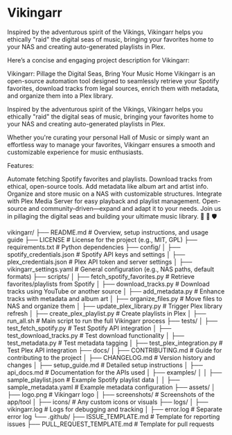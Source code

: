 # Vikingarr
Inspired by the adventurous spirit of the Vikings, Vikingarr helps you ethically "raid" the digital seas of music, bringing your favorites home to your NAS and creating auto-generated playlists in Plex.

Here’s a concise and engaging project description for Vikingarr:

Vikingarr: Pillage the Digital Seas, Bring Your Music Home
Vikingarr is an open-source automation tool designed to seamlessly retrieve your Spotify favorites, download tracks from legal sources, enrich them with metadata, and organize them into a Plex library.

Inspired by the adventurous spirit of the Vikings, Vikingarr helps you ethically "raid" the digital seas of music, bringing your favorites home to your NAS and creating auto-generated playlists in Plex.

Whether you're curating your personal Hall of Music or simply want an effortless way to manage your favorites, Vikingarr ensures a smooth and customizable experience for music enthusiasts.

Features:

Automate fetching Spotify favorites and playlists.
Download tracks from ethical, open-source tools.
Add metadata like album art and artist info.
Organize and store music on a NAS with customizable structures.
Integrate with Plex Media Server for easy playback and playlist management.
Open-source and community-driven—expand and adapt it to your needs.
Join us in pillaging the digital seas and building your ultimate music library. 🌊 🎵 🛡️

vikingarr/
├── README.md               # Overview, setup instructions, and usage guide
├── LICENSE                 # License for the project (e.g., MIT, GPL)
├── requirements.txt        # Python dependencies
├── config/
│   ├── spotify_credentials.json   # Spotify API keys and settings
│   ├── plex_credentials.json      # Plex API token and server settings
│   ├── vikingarr_settings.yaml    # General configuration (e.g., NAS paths, default formats)
├── scripts/
│   ├── fetch_spotify_favorites.py # Retrieve favorites/playlists from Spotify
│   ├── download_tracks.py         # Download tracks using YouTube or another source
│   ├── add_metadata.py            # Enhance tracks with metadata and album art
│   ├── organize_files.py          # Move files to NAS and organize them
│   ├── update_plex_library.py     # Trigger Plex library refresh
│   ├── create_plex_playlist.py    # Create playlists in Plex
│   ├── run_all.sh                 # Main script to run the full Vikingarr process
├── tests/
│   ├── test_fetch_spotify.py      # Test Spotify API integration
│   ├── test_download_tracks.py    # Test download functionality
│   ├── test_metadata.py           # Test metadata tagging
│   ├── test_plex_integration.py   # Test Plex API integration
├── docs/
│   ├── CONTRIBUTING.md            # Guide for contributing to the project
│   ├── CHANGELOG.md               # Version history and changes
│   ├── setup_guide.md             # Detailed setup instructions
│   ├── api_docs.md                # Documentation for the APIs used
│   ├── examples/
│   │   ├── sample_playlist.json   # Example Spotify playlist data
│   │   ├── sample_metadata.yaml   # Example metadata configuration
├── assets/
│   ├── logo.png                   # Vikingarr logo
│   ├── screenshots/               # Screenshots of the app/tool
│   ├── icons/                     # Any custom icons or visuals
├── logs/
│   ├── vikingarr.log              # Logs for debugging and tracking
│   ├── error.log                  # Separate error log
└── .github/
    ├── ISSUE_TEMPLATE.md          # Template for reporting issues
    ├── PULL_REQUEST_TEMPLATE.md   # Template for pull requests
